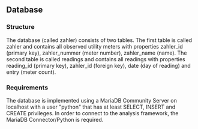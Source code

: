 ## Database
### Structure
The database (called zahler) consists of two tables. The first table is called zahler and contains all observed utility meters with properties zahler_id (primary key), zahler_nummer (meter number), zahler_name (name). The second table is called readings and contains all readings with properties reading_id (primary key), zahler_id (foreign key), date (day of reading) and entry (meter count). 

### Requirements
The database is implemented using a MariaDB Community Server on localhost with a user "python" that has at least SELECT, INSERT and CREATE privileges. In order to connect to the analysis framework, the MariaDB Connector/Python is required.
